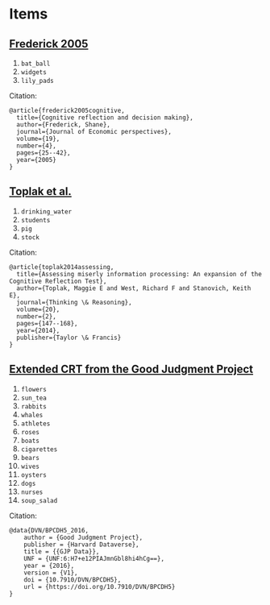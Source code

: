 # Items

## [Frederick 2005](https://www.aeaweb.org/articles?id=10.1257/089533005775196732)

1. `bat_ball`
2. `widgets`
3. `lily_pads`

Citation:

```
@article{frederick2005cognitive,
  title={Cognitive reflection and decision making},
  author={Frederick, Shane},
  journal={Journal of Economic perspectives},
  volume={19},
  number={4},
  pages={25--42},
  year={2005}
}
```

## [Toplak et al.](https://www.tandfonline.com/doi/full/10.1080/13546783.2013.844729?casa_token=8mVtrboFv24AAAAA%3Ajin6MhYjpqVAcTsAe_Qs0Am8k9LE2j7sGipyhl7fPRvg29dAElc_B9hTDpyU8-ZQSxV7IK_u6Zc8zg) 

1. `drinking_water`
2. `students`
3. `pig`
4. `stock`

Citation:

```
@article{toplak2014assessing,
  title={Assessing miserly information processing: An expansion of the Cognitive Reflection Test},
  author={Toplak, Maggie E and West, Richard F and Stanovich, Keith E},
  journal={Thinking \& Reasoning},
  volume={20},
  number={2},
  pages={147--168},
  year={2014},
  publisher={Taylor \& Francis}
}
```

## [Extended CRT from the Good Judgment Project](https://dataverse.harvard.edu/dataverse/gjp)

1. `flowers`
2. `sun_tea`
3. `rabbits`
4. `whales`
5. `athletes`
6. `roses`
7. `boats`
8. `cigarettes`
9. `bears`
10. `wives`
11. `oysters`
12. `dogs`
13. `nurses`
14. `soup_salad`

Citation:

```
@data{DVN/BPCDH5_2016,
    author = {Good Judgment Project},
    publisher = {Harvard Dataverse},
    title = {{GJP Data}},
    UNF = {UNF:6:H7+e12PIAJmnGbl8hi4hCg==},
    year = {2016},
    version = {V1},
    doi = {10.7910/DVN/BPCDH5},
    url = {https://doi.org/10.7910/DVN/BPCDH5}
}
```